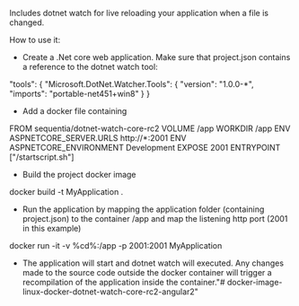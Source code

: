 Includes dotnet watch for live reloading your application when a file is changed.

How to use it:
- Create a .Net core web application. Make sure that project.json contains a reference to the dotnet watch tool:

"tools": {
    "Microsoft.DotNet.Watcher.Tools": {
      "version": "1.0.0-*",
      "imports": "portable-net451+win8"
    }
  }

- Add a docker file containing

FROM sequentia/dotnet-watch-core-rc2
VOLUME /app
WORKDIR /app
ENV ASPNETCORE_SERVER.URLS http://*:2001
ENV ASPNETCORE_ENVIRONMENT Development
EXPOSE 2001
ENTRYPOINT ["/startscript.sh"]

- Build the project docker image

docker build -t MyApplication .

- Run the application by mapping the application folder (containing project.json) to the container /app and map the listening http port (2001 in this example)

docker run -it -v %cd%:/app -p 2001:2001 MyApplication

- The application will start and dotnet watch will executed. Any changes made to the source code outside the docker container will trigger a recompilation of the application inside the container."# docker-image-linux-docker-dotnet-watch-core-rc2-angular2" 
